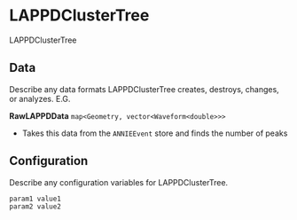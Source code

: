 # LAPPDClusterTree

LAPPDClusterTree

## Data

Describe any data formats LAPPDClusterTree creates, destroys, changes, or analyzes. E.G.

**RawLAPPDData** `map<Geometry, vector<Waveform<double>>>`
* Takes this data from the `ANNIEEvent` store and finds the number of peaks


## Configuration

Describe any configuration variables for LAPPDClusterTree.

```
param1 value1
param2 value2
```
